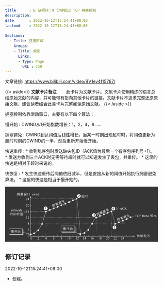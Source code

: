 ```yaml
---
title      : B 站视频：9 分钟搞定 TCP 拥塞控制
description: 
date       : 2022-10-12T15:24:41+08:00
lastmod    : 2022-10-12T15:24:41+08:00

Sections:
  - Title: 链接区域
    Groups:
    - Title: 索引
      Links:
      - Type: Page
        URL : C59
---
```

文章链接: https://www.bilibili.com/video/BV1ev4115787/

{{< aside>}}
**文献卡片备注**
　　此卡片为文献卡片。文献卡片使用精炼的语言总结原始文献的内容，并可能带有指向其他卡片的链接。文献卡片不追求完整还原原始文献，建议读者结合此类卡片完整阅读原始文献。
{{< /aside >}}

拥塞控制依靠滑动窗口，主要有以下四个算法：

慢开始
: CWIND从1开始指数增长：1，2，4，8……

拥塞避免
: CWIND到达阈值后线性增长。当某一时刻出现超时时，将阈值更新为超时时刻的CWIND的一半，然后重新开始慢开始。

快速重传
:   * 收到乱序包时发送缺失包ID（ACK值为最后一个有序包序列号+1）。
    * 发送方收到三个ACK时无需等待超时就可以知道发生了丢包，并重传。
    * 这里的快速是相对于超时来说的。

快恢复
:   * 发生快速重传后阈值依旧减半，但是直接从新的阈值开始执行拥塞避免算法。
    * 这里的快速是相当于慢开始的。

![](Cwnd.png)

## 修订记录
2022-10-12T15:24:41+08:00
* 创建。